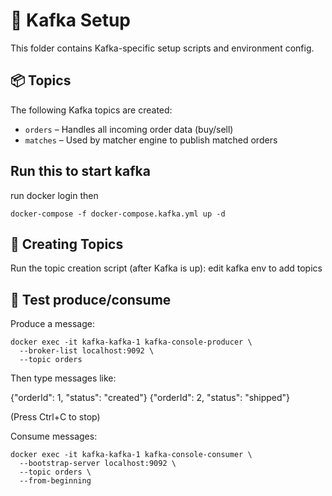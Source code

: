 # 🧩 Kafka Setup

This folder contains Kafka-specific setup scripts and environment config.

## 📦 Topics

The following Kafka topics are created:

- `orders` – Handles all incoming order data (buy/sell)
- `matches` – Used by matcher engine to publish matched orders

## Run this to start kafka

run
docker login
then

```shell
docker-compose -f docker-compose.kafka.yml up -d
```

## 🚀 Creating Topics

Run the topic creation script (after Kafka is up):
edit kafka env to add topics

## 🧪 Test produce/consume

Produce a message:

```shell
docker exec -it kafka-kafka-1 kafka-console-producer \
  --broker-list localhost:9092 \
  --topic orders
```

Then type messages like:

{"orderId": 1, "status": "created"}
{"orderId": 2, "status": "shipped"}

(Press Ctrl+C to stop)

Consume messages:

```shell
docker exec -it kafka-kafka-1 kafka-console-consumer \
  --bootstrap-server localhost:9092 \
  --topic orders \
  --from-beginning
```
